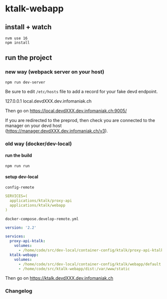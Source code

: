 # ktalk-webapp

## install + watch

```shell
nvm use 16
npm install
```

## run the project

### new way (webpack server on your host)

```shell
npm run dev-server
```

Be sure to edit `/etc/hosts` file to add a record for your fake devd endpoint.

127.0.0.1 local.devdXXX.dev.infomaniak.ch

Then go on https://local.devdXXX.dev.infomaniak.ch:9005/

If you are redirected to the preprod, then check you are connected to the manager on your devd host (https://manager.devdXXX.dev.infomaniak.ch/v3).

### old way (docker/dev-local)

#### run the build

```shell
npm run run
```

#### setup dev-local

`config-remote`

```yaml
SERVICES=(
  applications/ktalk/proxy-api
  applications/ktalk/webapp
)
```

`docker-compose.develop-remote.yml`

```yaml
version: '2.2'

services:
  proxy-api-ktalk:
    volumes:
      - /home/code/src/dev-local/container-config/ktalk/proxy-api-ktalk/000-default.conf:/etc/apache2/sites-available/000-default.conf
  ktalk-webapp:
    volumes:
      - /home/code/src/dev-local/container-config/ktalk/webapp/default.conf.template:/etc/nginx/templates/default.conf.template
      - /home/code/src/ktalk-webapp/dist:/var/www/static
```

Then go on https://ktalk.devdXXX.dev.infomaniak.ch

### Changelog
